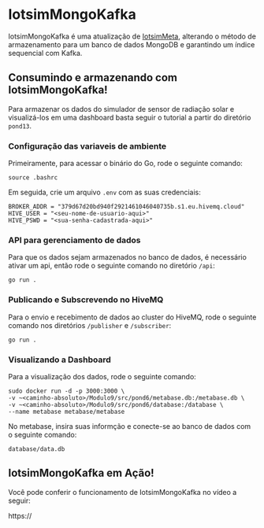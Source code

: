 # IotsimMongoKafka
IotsimMongoKafka é uma atualização de
[IotsimMeta](https://github.com/IgorSFG/Modulo9/tree/main/src/pond6),
alterando o método de armazenamento para um banco de dados MongoDB e garantindo um índice sequencial com Kafka.

## Consumindo e armazenando com IotsimMongoKafka!
Para armazenar os dados do simulador de sensor de radiação solar e visualizá-los em uma dashboard basta seguir o tutorial a partir do diretório `pond13`.

### Configuração das variaveis de ambiente
Primeiramente, para acessar o binário do Go, rode o seguinte comando:
```
source .bashrc
```

Em seguida, crie um arquivo `.env` com as suas credenciais:
```
BROKER_ADDR = "379d67d20bd940f2921461046040735b.s1.eu.hivemq.cloud"
HIVE_USER = "<seu-nome-de-usuario-aqui>"
HIVE_PSWD = "<sua-senha-cadastrada-aqui>"
```

### API para gerenciamento de dados
Para que os dados sejam armazenados no banco de dados, é necessário ativar um api, então rode o seguinte comando no diretório `/api`:
```
go run .
```

### Publicando e Subscrevendo no HiveMQ
Para o envio e recebimento de dados ao cluster do HiveMQ, rode o seguinte comando nos diretórios `/publisher` e `/subscriber`:
```
go run .
```

### Visualizando a Dashboard
Para a visualização dos dados, rode o seguinte comando:
```
sudo docker run -d -p 3000:3000 \
-v ~<caminho-absoluto>/Modulo9/src/pond6/metabase.db:/metabase.db \
-v ~<caminho-absoluto>/Modulo9/src/pond6/database:/database \
--name metabase metabase/metabase
```

No metabase, insira suas informção e conecte-se ao banco de dados com o seguinte comando:
```
database/data.db
```

## IotsimMongoKafka em Ação!
Você pode conferir o funcionamento de IotsimMongoKafka no vídeo a seguir:

https://